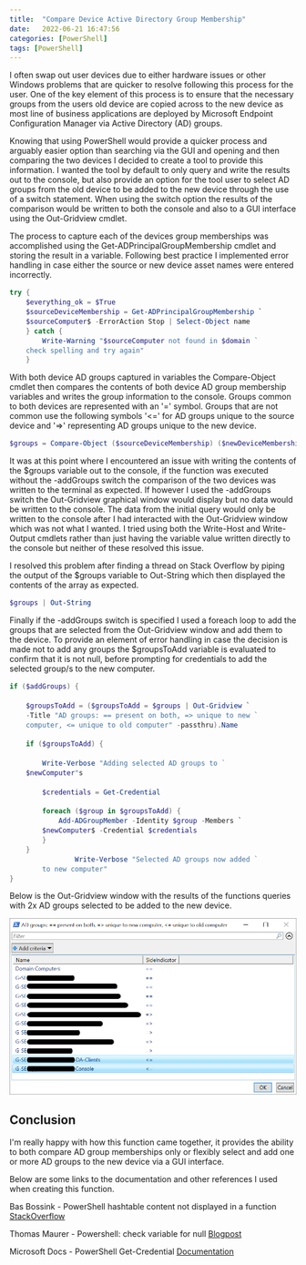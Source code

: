 ```yaml
---
title:  "Compare Device Active Directory Group Membership"
date:   2022-06-21 16:47:56
categories: [PowerShell]
tags: [PowerShell]
---
```


I often swap out user devices due to either hardware issues or other Windows problems that are quicker to resolve following this process for the user. One of the key element of this process is to ensure that the necessary groups from the users old device are copied across to the new device as most line of business applications are deployed by Microsoft Endpoint Configuration Manager via Active Directory (AD) groups. 

Knowing that using PowerShell would provide a quicker process and arguably easier option than searching via the GUI and opening and then comparing the two devices I decided to create a tool to provide this information. I wanted the tool by default to only query and write the results out to the console, but also provide an option for the tool user to select AD groups from the old device to be added to the new device through the use of a switch statement. When using the switch option the results of the comparison would be written to both the console and also to a GUI interface using the Out-Gridview cmdlet.

The process to capture each of the devices group memberships was accomplished using the Get-ADPrincipalGroupMembership cmdlet and storing the result in a variable. Following best practice I implemented error handling in case either the source or new device asset names were entered incorrectly.

```powershell
try {
    $everything_ok = $True
    $sourceDeviceMembership = Get-ADPrincipalGroupMembership `
    $sourceComputer$ -ErrorAction Stop | Select-Object name
    } catch {
        Write-Warning "$sourceComputer not found in $domain `
	check spelling and try again"
    }
```

With both device AD groups captured in variables the Compare-Object cmdlet then compares the contents of both device AD group membership variables and writes the group information to the console. Groups common to both devices are represented with an '=' symbol. Groups that are not common use the following symbols '<=' for AD groups unique to the source device and '=>' representing AD groups unique to the new device.

```powershell
$groups = Compare-Object ($sourceDeviceMembership) ($newDeviceMembership) -Property Name -IncludeEqual
```

It was at this point where I encountered an issue with writing the contents of the $groups variable out to the console, if the function was executed without the -addGroups switch the comparison of the two devices was written to the terminal as expected. If however I used the -addGroups switch the Out-Gridview graphical window would display but no data would be written to the console. The data from the initial query would only be written to the console after I had interacted with the Out-Gridview window which was not what I wanted. I tried using both the Write-Host and Write-Output cmdlets rather than just having the variable value written directly to the console but neither of these resolved this issue. 

I resolved this problem after finding a thread on Stack Overflow by piping the output of the $groups variable to Out-String which then displayed the contents of the array as expected.

```powershell
$groups | Out-String
```

Finally if the -addGroups switch is specified I used a foreach loop to add the groups that are selected from the Out-Gridview window and add them to the device. To provide an element of error handling in case the decision is made not to add any groups the $groupsToAdd variable is evaluated to confirm that it is not null, before prompting for credentials to add the selected group/s to the new computer.

```powershell
if ($addGroups) {
                
    $groupsToAdd = ($groupsToAdd = $groups | Out-Gridview `
    -Title "AD groups: == present on both, => unique to new `
    computer, <= unique to old computer" -passthru).Name
    
    if ($groupsToAdd) {

        Write-Verbose "Adding selected AD groups to `
	$newComputer"s
                    
        $credentials = Get-Credential

        foreach ($group in $groupsToAdd) {
            Add-ADGroupMember -Identity $group -Members `
	    $newComputer$ -Credential $credentials
        }
    }
                Write-Verbose "Selected AD groups now added `
		to new computer"
}
```
Below is the Out-Gridview window with the results of the functions queries with 2x AD groups selected to be added to the new device.

![Out-Gridview](/images/CompareGUI_mu.png)

## Conclusion
I'm really happy with how this function came together, it provides the ability to both compare AD group memberships only or flexibly select and add one or more AD groups to the new device via a GUI interface.

Below are some links to the documentation and other references I used when creating this function.

Bas Bossink - PowerShell hashtable content not displayed in a function [StackOverflow](https://stackoverflow.com/questions/13353300/powershell-hashtable-content-not-displayed-within-a-function)

Thomas Maurer - Powershell: check variable for null [Blogpost](https://www.thomasmaurer.ch/2010/07/powershell-check-variable-for-null/)

Microsoft Docs - PowerShell Get-Credential [Documentation](https://docs.microsoft.com/en-us/powershell/module/microsoft.powershell.security/get-credential?view=powershell-7.2)
